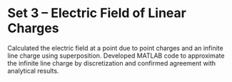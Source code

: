 # Set 3 – Electric Field of Linear Charges

Calculated the electric field at a point due to point charges and an infinite line charge using superposition. Developed MATLAB code to approximate the infinite line charge by discretization and confirmed agreement with analytical results.
